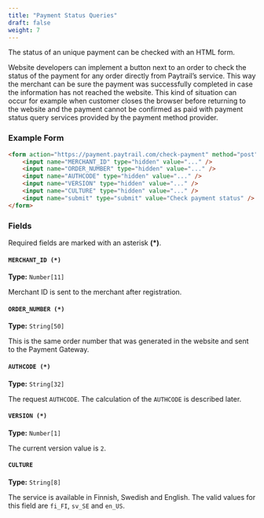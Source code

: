 ```yaml
---
title: "Payment Status Queries"
draft: false
weight: 7
---
```


The status of an unique payment can be checked with an HTML form.

Website developers can implement a button next to an order to check the status of the payment for any order directly from Paytrail’s service. This way the merchant can be sure the payment was successfully completed in case the information has not reached the website. This kind of situation can occur for example when customer closes the browser before returning to the website and the payment cannot be confirmed as paid with payment status query services provided by the payment method provider.

### Example Form

```html
<form action="https://payment.paytrail.com/check-payment" method="post">
    <input name="MERCHANT_ID" type="hidden" value="..." />
    <input name="ORDER_NUMBER" type="hidden" value="..." />
    <input name="AUTHCODE" type="hidden" value="..." />
    <input name="VERSION" type="hidden" value="..." />
    <input name="CULTURE" type="hidden" value="..." />
    <input name="submit" type="submit" value="Check payment status" />
</form>
```

### Fields

Required fields are marked with an asterisk **(*)**.

#### `MERCHANT_ID (*)`
**Type:** `Number[11]`

Merchant ID is sent to the merchant after registration.

#### `ORDER_NUMBER (*)`
**Type:** `String[50]`

This is the same order number that was generated in the website and sent to the Payment Gateway.

#### `AUTHCODE (*)`
**Type:** `String[32]`

The request `AUTHCODE`. The calculation of the `AUTHCODE` is described later.

#### `VERSION (*)`
**Type:** `Number[1]`

The current version value is `2`.

#### `CULTURE`
**Type:** `String[8]`

The service is available in Finnish, Swedish and English. The valid values for this field are `fi_FI`, `sv_SE` and `en_US`.
